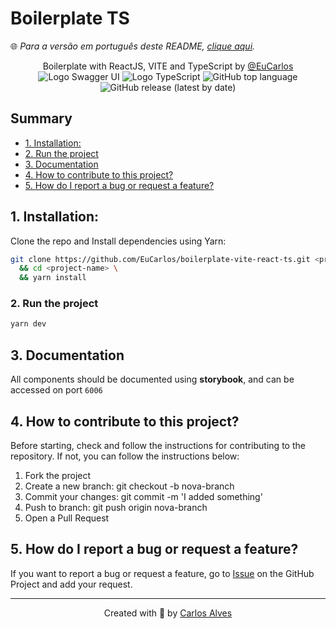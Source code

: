 # Boilerplate TS
🌐 _Para a versão em português deste README, [clique aqui](./docs/locales/pt-br/README.md)._


<p align="center">
    Boilerplate with ReactJS, VITE and TypeScript by <a href="https://github.com/EuCarlos">@EuCarlos</a><br>
    <img src="https://img.shields.io/badge/Storybook%20-171c23?style=for-the-badge&logo=Storybook" alt="Logo Swagger UI"/>
    <img src="https://img.shields.io/badge/-TypeScript-2f74c3?style=for-the-badge&logo=typescript&logoColor=white" alt="Logo TypeScript" />
    <img alt="GitHub top language" src="https://img.shields.io/github/languages/top/EuCarlos/boilerplate-vite-react-ts?color=orange&style=for-the-badge">
    <img alt="GitHub release (latest by date)" src="https://img.shields.io/github/v/release/eucarlos/boilerplate-vite-react-ts?style=for-the-badge">
</p>

## Summary
- [1. Installation:](#1-installation)
- [2. Run the project](#2-run-the-project)
- [3. Documentation](#3-documentation)
- [4. How to contribute to this project?](#4-how-to-contribute-to-this-project)
- [5. How do I report a bug or request a feature?](#5-how-do-i-report-a-bug-or-request-a-feature)

## 1. Installation:
Clone the repo and Install dependencies using Yarn:
```bash
git clone https://github.com/EuCarlos/boilerplate-vite-react-ts.git <project-name> \
  && cd <project-name> \
  && yarn install
```
### 2. Run the project

```bash
yarn dev
```
## 3. Documentation
All components should be documented using **storybook**, and can be accessed on port `6006`

## 4. How to contribute to this project?
Before starting, check and follow the instructions for contributing to the repository. If not, you can follow the instructions below:

1. Fork the project
2. Create a new branch: git checkout -b nova-branch
3. Commit your changes: git commit -m 'I added something'
4. Push to branch: git push origin nova-branch
5. Open a Pull Request

## 5. How do I report a bug or request a feature?
If you want to report a bug or request a feature, go to [Issue](https://github.com/eucarlos/boilerplate-vite-react-ts/issues) on the GitHub Project and add your request.

___

<p align="center">
Created with 💜 by <a href="https://github.com/eucarlos/">Carlos Alves</a></p>
